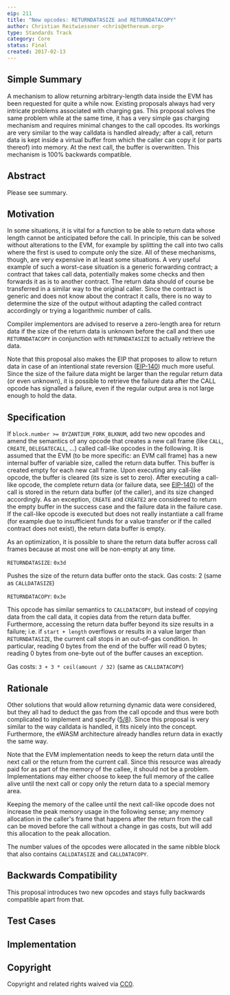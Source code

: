 ```yaml
---
eip: 211
title: "New opcodes: RETURNDATASIZE and RETURNDATACOPY"
author: Christian Reitwiessner <chris@ethereum.org>
type: Standards Track
category: Core
status: Final
created: 2017-02-13
---
```


## Simple Summary

A mechanism to allow returning arbitrary-length data inside the EVM has been requested for quite a while now. Existing proposals always had very intricate problems associated with charging gas. This proposal solves the same problem while at the same time, it has a very simple gas charging mechanism and requires minimal changes to the call opcodes. Its workings are very similar to the way calldata is handled already; after a call, return data is kept inside a virtual buffer from which the caller can copy it (or parts thereof) into memory. At the next call, the buffer is overwritten. This mechanism is 100% backwards compatible.

## Abstract

Please see summary.

## Motivation

In some situations, it is vital for a function to be able to return data whose length cannot be anticipated before the call. In principle, this can be solved without alterations to the EVM, for example by splitting the call into two calls where the first is used to compute only the size. All of these mechanisms, though, are very expensive in at least some situations. A very useful example of such a worst-case situation is a generic forwarding contract; a contract that takes call data, potentially makes some checks and then forwards it as is to another contract. The return data should of course be transferred in a similar way to the original caller. Since the contract is generic and does not know about the contract it calls, there is no way to determine the size of the output without adapting the called contract accordingly or trying a logarithmic number of calls.

Compiler implementors are advised to reserve a zero-length area for return data if the size of the return data is unknown before the call and then use `RETURNDATACOPY` in conjunction with `RETURNDATASIZE` to actually retrieve the data.

Note that this proposal also makes the EIP that proposes to allow to return data in case of an intentional state reversion ([EIP-140](./eip-140.md)) much more useful. Since the size of the failure data might be larger than the regular return data (or even unknown), it is possible to retrieve the failure data after the CALL opcode has signalled a failure, even if the regular output area is not large enough to hold the data.

## Specification

If `block.number >= BYZANTIUM_FORK_BLKNUM`, add two new opcodes and amend the semantics of any opcode that creates a new call frame (like `CALL`, `CREATE`, `DELEGATECALL`, ...) called call-like opcodes in the following. It is assumed that the EVM (to be more specific: an EVM call frame) has a new internal buffer of variable size, called the return data buffer. This buffer is created empty for each new call frame. Upon executing any call-like opcode, the buffer is cleared (its size is set to zero). After executing a call-like opcode, the complete return data (or failure data, see [EIP-140](./eip-140.md)) of the call is stored in the return data buffer (of the caller), and its size changed accordingly. As an exception, `CREATE` and `CREATE2` are considered to return the empty buffer in the success case and the failure data in the failure case. If the call-like opcode is executed but does not really instantiate a call frame (for example due to insufficient funds for a value transfer or if the called contract does not exist), the return data buffer is empty.

As an optimization, it is possible to share the return data buffer across call frames because at most one will be non-empty at any time.

`RETURNDATASIZE`: `0x3d`

Pushes the size of the return data buffer onto the stack.
Gas costs: 2 (same as `CALLDATASIZE`)

`RETURNDATACOPY`: `0x3e`

This opcode has similar semantics to `CALLDATACOPY`, but instead of copying data from the call data, it copies data from the return data buffer. Furthermore, accessing the return data buffer beyond its size results in a failure; i.e. if `start + length` overflows or results in a value larger than `RETURNDATASIZE`, the current call stops in an out-of-gas condition. In particular, reading 0 bytes from the end of the buffer will read 0 bytes; reading 0 bytes from one-byte out of the buffer causes an exception.

Gas costs: `3 + 3 * ceil(amount / 32)` (same as `CALLDATACOPY`)

## Rationale

Other solutions that would allow returning dynamic data were considered, but they all had to deduct the gas from the call opcode and thus were both complicated to implement and specify ([5/8](https://github.com/ethereum/EIPs/issues/8)). Since this proposal is very similar to the way calldata is handled, it fits nicely into the concept. Furthermore, the eWASM architecture already handles return data in exactly the same way.

Note that the EVM implementation needs to keep the return data until the next call or the return from the current call. Since this resource was already paid for as part of the memory of the callee, it should not be a problem. Implementations may either choose to keep the full memory of the callee alive until the next call or copy only the return data to a special memory area.

Keeping the memory of the callee until the next call-like opcode does not increase the peak memory usage in the following sense; any memory allocation in the caller's frame that happens after the return from the call can be moved before the call without a change in gas costs, but will add this allocation to the peak allocation.

The number values of the opcodes were allocated in the same nibble block that also contains `CALLDATASIZE` and `CALLDATACOPY`.

## Backwards Compatibility

This proposal introduces two new opcodes and stays fully backwards compatible apart from that.

## Test Cases

## Implementation

## Copyright
Copyright and related rights waived via [CC0](../CC0).
